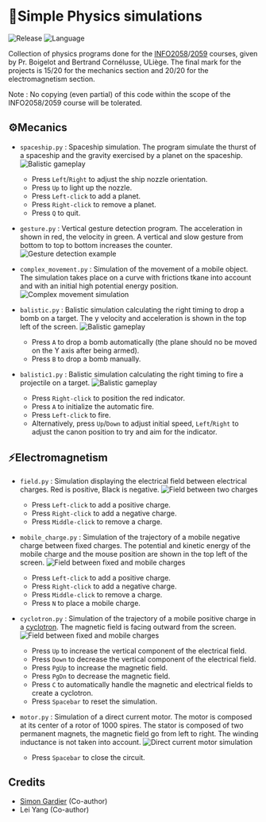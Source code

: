 # 🚀Simple Physics simulations
![Release](https://img.shields.io/badge/Release-v1.0-blueviolet?style=for-the-badge)
![Language](https://img.shields.io/badge/python-3670A0?style=for-the-badge&logo=python&logoColor=ffdd54)

Collection of physics programs done for the [INFO2058](https://people.montefiore.uliege.be/boigelot/cours/labmp/tutoriel/index.html)/[2059](https://people.montefiore.uliege.be/cornelusse/laboPMP2/outils.html) courses, given by Pr. Boigelot and Bertrand Cornélusse, ULiège.
The final mark for the projects is 15/20 for the mechanics section and 20/20 for the electromagnetism section.

Note : No copying (even partial) of this code within the scope of the INFO2058/2059 course will be tolerated.

## ⚙️Mecanics
- `spaceship.py` : Spaceship simulation. The program simulate the thurst of a spaceship and the gravity exercised by a planet on the spaceship.
![Balistic gameplay](/misc/spaceship.png)
    - Press `Left`/`Right` to adjust the ship nozzle orientation.
    - Press `Up` to light up the nozzle.
    - Press `Left-click` to add a planet.
    - Press `Right-click` to remove a planet.
    - Press `Q` to quit.

- `gesture.py` : Vertical gesture detection program. The acceleration in shown in red, the velocity in green. A vertical and slow gesture from bottom to top to bottom increases the counter.
![Gesture detection example](/misc/gesture.png)

- `complex_movement.py` : Simulation of the movement of a mobile object. The simulation takes place on a curve with frictions tkane into account and with an initial high potential energy position.
![Complex movement simulation](/misc/complex_movement.png)

- `balistic.py` : Balistic simulation calculating the right timing to drop a bomb on a target. The y velocity and acceleration is shown in the top left of the screen.
![Balistic gameplay](/misc/balistic.png)
    - Press `A` to drop a bomb automatically (the plane should no be moved on the Y axis after being armed).
    - Press `B` to drop a bomb manually.

- `balistic1.py` : Balistic simulation calculating the right timing to fire a projectile on a target.
![Balistic gameplay](/misc/balistic1.png)
    - Press `Right-click` to position the red indicator.
    - Press `A` to initialize the automatic fire.
    - Press `Left-click` to fire.
    - Alternatively, press `Up`/`Down` to adjust initial speed, `Left`/`Right` to adjust the canon position to try and aim for the indicator.

## ⚡Electromagnetism
- `field.py` : Simulation displaying the electrical field between electrical charges. Red is positive, Black is negative.
![Field between two charges](/misc/field.png)
    - Press `Left-click` to add a positive charge.
    - Press `Right-click` to add a negative charge.
    - Press `Middle-click` to remove a charge.

- `mobile_charge.py` : Simulation of the trajectory of a mobile negative charge between fixed charges. The potential and kinetic energy of the mobile charge and the mouse position are shown in the top left of the screen.
![Field between fixed and mobile charges](/misc/mobile_charge.png)
    - Press `Left-click` to add a positive charge.
    - Press `Right-click` to add a negative charge.
    - Press `Middle-click` to remove a charge.
    - Press `N` to place a mobile charge.

- `cyclotron.py` : Simulation of the trajectory of a mobile positive charge in a [cyclotron](https://fr.wikipedia.org/wiki/Cyclotron). The magnetic field is facing outward from the screen.
![Field between fixed and mobile charges](/misc/cyclotron.png)
    - Press `Up` to increase the vertical component of the electrical field.
    - Press `Down` to decrease the vertical component of the electrical field.
    - Press `PgUp` to increase the magnetic field.
    - Press `PgDn` to decrease the magnetic field.
    - Press `C` to automatically handle the magnetic and electrical fields to create a cyclotron.
    - Press `Spacebar` to reset the simulation.

- `motor.py` : Simulation of a direct current motor. The motor is composed at its center of a rotor of 1000 spires. The stator is composed of two permanent magnets, the magnetic field go from left to right. The winding inductance is not taken into account.
![Direct current motor simulation](/misc/motor.png)
    - Press `Spacebar` to close the circuit.

## Credits
- [Simon Gardier](https://github.com/simon-gardier) (Co-author)
- Lei Yang (Co-author)
